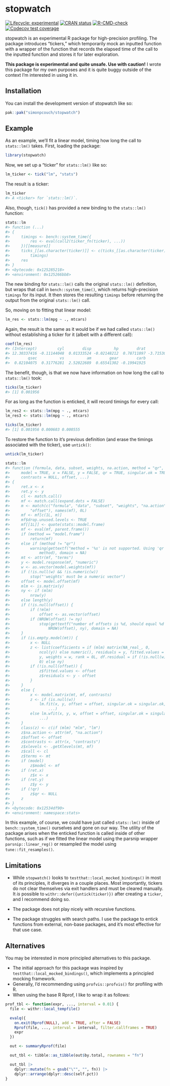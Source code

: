 
<!-- README.md is generated from README.Rmd. Please edit that file -->

# stopwatch

<!-- badges: start -->

[![Lifecycle:
experimental](https://img.shields.io/badge/lifecycle-experimental-orange.svg)](https://lifecycle.r-lib.org/articles/stages.html#experimental)
[![CRAN
status](https://www.r-pkg.org/badges/version/stopwatch)](https://CRAN.R-project.org/package=stopwatch)
[![R-CMD-check](https://github.com/simonpcouch/stopwatch/actions/workflows/R-CMD-check.yaml/badge.svg)](https://github.com/simonpcouch/stopwatch/actions/workflows/R-CMD-check.yaml)
[![Codecov test
coverage](https://codecov.io/gh/simonpcouch/stopwatch/branch/main/graph/badge.svg)](https://app.codecov.io/gh/simonpcouch/stopwatch?branch=main)
<!-- badges: end -->

stopwatch is an experimental R package for high-precision profiling. The
package introduces “tickers,” which temporarily mock an inputted
function with a wrapper of the function that records the elapsed time of
the call to the inputted function and stores it for later exploration.

**This package is experimental and quite unsafe. Use with caution!** I
wrote this package for my own purposes and it is quite buggy outside of
the context I’m interested in using it in.

## Installation

You can install the development version of stopwatch like so:

``` r
pak::pak("simonpcouch/stopwatch")
```

## Example

As an example, we’ll fit a linear model, timing how long the call to
`stats::lm()` takes. First, loading the package:

``` r
library(stopwatch)
```

Now, we set up a “ticker” for `stats::lm()` like so:

``` r
lm_ticker <- tick("lm", "stats")
```

The result is a ticker:

``` r
lm_ticker
#> A <ticker> for `stats::lm()`.
```

Also, though, `tick()` has provided a new binding to the `stats::lm()`
function:

``` r
stats::lm
#> function (...) 
#> {
#>     timings <- bench::system_time({
#>         res <- eval(call2(ticker_fn(ticker), ...))
#>     })[[measure]]
#>     ticks_[[as.character(ticker)]] <- c(ticks_[[as.character(ticker)]], 
#>         timings)
#>     res
#> }
#> <bytecode: 0x125285218>
#> <environment: 0x125266bb8>
```

The new binding for `stats::lm()` calls the original `stats::lm()`
definition, but wraps that call in `bench::system_time()`, which returns
high-precision `timings` for its input. It then stores the resulting
`timings` before returning the output from the original `stats::lm()`
call.

So, moving on to fitting that linear model:

``` r
lm_res <- stats::lm(mpg ~ ., mtcars)
```

Again, the result is the same as it would be if we had called
`stats::lm()` without establishing a ticker for it (albeit with a
different call):

``` r
coef(lm_res)
#> (Intercept)         cyl        disp          hp        drat          wt 
#> 12.30337416 -0.11144048  0.01333524 -0.02148212  0.78711097 -3.71530393 
#>        qsec          vs          am        gear        carb 
#>  0.82104075  0.31776281  2.52022689  0.65541302 -0.19941925
```

The benefit, though, is that we now have information on how long the
call to `stats::lm()` took:

``` r
ticks(lm_ticker)
#> [1] 0.001956
```

For as long as the function is enticked, it will record timings for
every call:

``` r
lm_res2 <- stats::lm(mpg ~ ., mtcars)
lm_res3 <- stats::lm(mpg ~ ., mtcars)

ticks(lm_ticker)
#> [1] 0.001956 0.000603 0.000555
```

To restore the function to it’s previous definition (and erase the
timings associated with the ticker), use `untick()`:

``` r
untick(lm_ticker)

stats::lm
#> function (formula, data, subset, weights, na.action, method = "qr", 
#>     model = TRUE, x = FALSE, y = FALSE, qr = TRUE, singular.ok = TRUE, 
#>     contrasts = NULL, offset, ...) 
#> {
#>     ret.x <- x
#>     ret.y <- y
#>     cl <- match.call()
#>     mf <- match.call(expand.dots = FALSE)
#>     m <- match(c("formula", "data", "subset", "weights", "na.action", 
#>         "offset"), names(mf), 0L)
#>     mf <- mf[c(1L, m)]
#>     mf$drop.unused.levels <- TRUE
#>     mf[[1L]] <- quote(stats::model.frame)
#>     mf <- eval(mf, parent.frame())
#>     if (method == "model.frame") 
#>         return(mf)
#>     else if (method != "qr") 
#>         warning(gettextf("method = '%s' is not supported. Using 'qr'", 
#>             method), domain = NA)
#>     mt <- attr(mf, "terms")
#>     y <- model.response(mf, "numeric")
#>     w <- as.vector(model.weights(mf))
#>     if (!is.null(w) && !is.numeric(w)) 
#>         stop("'weights' must be a numeric vector")
#>     offset <- model.offset(mf)
#>     mlm <- is.matrix(y)
#>     ny <- if (mlm) 
#>         nrow(y)
#>     else length(y)
#>     if (!is.null(offset)) {
#>         if (!mlm) 
#>             offset <- as.vector(offset)
#>         if (NROW(offset) != ny) 
#>             stop(gettextf("number of offsets is %d, should equal %d (number of observations)", 
#>                 NROW(offset), ny), domain = NA)
#>     }
#>     if (is.empty.model(mt)) {
#>         x <- NULL
#>         z <- list(coefficients = if (mlm) matrix(NA_real_, 0, 
#>             ncol(y)) else numeric(), residuals = y, fitted.values = 0 * 
#>             y, weights = w, rank = 0L, df.residual = if (!is.null(w)) sum(w != 
#>             0) else ny)
#>         if (!is.null(offset)) {
#>             z$fitted.values <- offset
#>             z$residuals <- y - offset
#>         }
#>     }
#>     else {
#>         x <- model.matrix(mt, mf, contrasts)
#>         z <- if (is.null(w)) 
#>             lm.fit(x, y, offset = offset, singular.ok = singular.ok, 
#>                 ...)
#>         else lm.wfit(x, y, w, offset = offset, singular.ok = singular.ok, 
#>             ...)
#>     }
#>     class(z) <- c(if (mlm) "mlm", "lm")
#>     z$na.action <- attr(mf, "na.action")
#>     z$offset <- offset
#>     z$contrasts <- attr(x, "contrasts")
#>     z$xlevels <- .getXlevels(mt, mf)
#>     z$call <- cl
#>     z$terms <- mt
#>     if (model) 
#>         z$model <- mf
#>     if (ret.x) 
#>         z$x <- x
#>     if (ret.y) 
#>         z$y <- y
#>     if (!qr) 
#>         z$qr <- NULL
#>     z
#> }
#> <bytecode: 0x12534df90>
#> <environment: namespace:stats>
```

In this example, of course, we could have just called `stats::lm()`
inside of `bench::system_time()` ourselves and gone on our way. The
utility of the package arises when the enticked function is called
inside of other functions, such as if we fitted the linear model using
the parsnip wrapper `parsnip::linear_reg()` or resampled the model using
`tune::fit_resamples()`.

## Limitations

- While `stopwatch()` looks to `testthat::local_mocked_bindings()` in
  most of its principles, it diverges in a couple places. Most
  importantly, tickers do not clear themselves via exit handlers and
  must be cleared manually. It *is* possible to
  `withr::defer({untick(ticker)})` after creating a `ticker`, and I
  recommend doing so.

- The package does not play nicely with recursive functions.

- The package struggles with search paths. I use the package to entick
  functions from external, non-base packages, and it’s most effective
  for that use case.

## Alternatives

You may be interested in more principled alternatives to this package.

- The initial approach for this package was inspired by
  `testthat::local_mocked_bindings()`, which implements a principled
  mocking framework.
- Generally, I’d recommending using `profvis::profvis()` for profiling
  with R.
- When using the base R Rprof, I like to wrap it as follows:

``` r
prof_tbl <- function(expr, ..., interval = 0.01) {
  file <- withr::local_tempfile()

  evalq({
    on.exit(Rprof(NULL), add = TRUE, after = FALSE)
    Rprof(file, ..., interval = interval, filter.callframes = TRUE)
    expr
  })

  out <- summaryRprof(file)

  out_tbl <- tibble::as_tibble(out$by.total, rownames = "fn")

  out_tbl |>
    dplyr::mutate(fn = gsub("\"", "", fn)) |>
    dplyr::arrange(dplyr::desc(self.pct))
}
```
